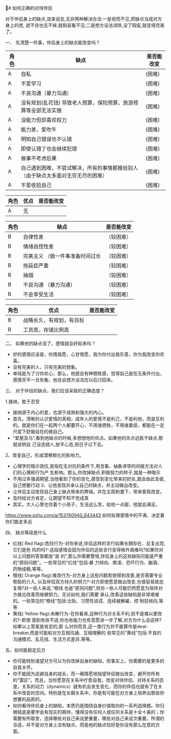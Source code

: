 # 如何正确的对待伴侣

对于伴侣身上的缺点,说来说去,无非两种解决办法:一是视而不见,把缺点当成对方身上的痣, 遮不住也去不掉,就假装看不见;二是想方设法消除,没了瑕疵,就变得完美了。

一、 先清楚一件事，伴侣身上的缺点能改变吗？

 角色  | 缺点  |  是否能改变
 ---- | ----- | ------ 
 A  | 自私 | (困难) 
 A  |  不爱学习 | (困难) 
 A  | 不良沟通（暴力沟通） | (困难) 
 A  | 没有规划(乱花钱) 导致老人预算，保险预算，旅游预算等全部无法实施 | (困难) 
 A  | 没能力但却喜欢权力| (困难) 
 A  | 能力差，爱吹牛| (困难) 
 A  | 明知自己错误也不认错 | (困难) 
 A  | 即使认错了也会继续犯错| (困难) 
 A  | 做事不考虑后果 | (困难) 
 A  | 自己遇到困难，不尝试解决，所有的事情都推给别人（由于缺点太多面对无穷无尽的困难） | (困难)  
 A  | 不爱收拾自己 | (困难)  

 角色  | 优点  |  是否能改变
 ---- | ----- | ------ 
 A  | 无| 


 角色  | 缺点 |  是否能改变
 ---- | ----- | ------ 
 B  | 自律性差 | （较困难）
 B  | 情绪自控性差 | （较困难） 
 B  | 完美主义 （做一件事准备时间过长| （较困难）
 B  | 拖延症严重| （较困难）
 B  | 抽烟 | （较困难）
 B  | 不良沟通 （暴力沟通）| （较困难）
  B | 不会享受生活| （较困难） 

 角色  | 优点  |  是否能改变
 ---- | ----- | ------ 
 B | 战略长久，有规划，有目标 | 
 B | 工资高，存储比例高| 
 


二、 如果他的缺点没了，感情就会好起来吗？

- 好的感情应该是，你情我愿，心甘情愿，我为你付出我乐意，你为我改变你欢喜。
- 没有完美的人，只有完美的想象。
- 单纯是为了讨你欢心，那么，他就会有种牺牲感，觉得自己是在无条件付出，感情天平一旦失衡，他总会想方设法在以后讨回来。


三、 对于伴侣的缺点，我们应该采取的正确态度？

1.接纳，胜于忍受
- 接纳源于内心的爱，也源于成熟和强大的内心。
- 首先，清晰的认识爱情的真相，成年人的爱情不是利己，不是利他，而是互利的。就是你们在一起两个人都要开心，不用谁牺牲，不用谁委屈，都能在一定尺度下舒服自在的做自己。
- “爱屋及乌",看到他缺点的时候,多想想他的优点。如果他的优点远胜于缺点,那就说明自 己没选错人,放平心态,把日子过下去。

2、改变自己，形成潜移默化的影响力。
- 心理学的暗示效应,是指在无对抗的条件下,用含畜、抽象诱导的间接方法对人们的心理和行为产 生影响。那么,你改掉缺点,积极努力的样子,就是一种暗示
- 不用过多强调期望,当他看到了你的变化,感受到变化带来的好处,就会由此及彼,自己想要行动
3、让他发现并承认自己的缺点，并主动做出改变。
- 让伴侣主动发现自己身上缺点带来的弊端，并在主观刺激下，带来客观改变。
- 及时给对方肯定，让期望不知不觉成真
- 其实，大人心里也住着个小孩子，生活这么苦，给他一点甜，他就会满足。

https://www.sohu.com/a/153760940_643443
如何处理感情中的不满，决定着你们能走多远

四、 缺点等级是什么

- 红线( Red flag):危险行为-对你来说,伴侣这样的言行如果长期存在、反复出现,它们是危 险的吗?-这段感情会因为伴侣的这些言行变得格外艰难吗?如果你对以上问题的答案都是“是 的",那么你需要警惕,伴侣身上的这些缺陷可能是严重的“原则问题"。一些常见的“红线"包括:暴 力倾向、欺凌、恐吓行为、酗酒、药物成瘾,等等。
- 橙线( Orange flag):难改行为-对方身上这些问题若想得到改善,是否需要专业帮助的介入, 以及伴侣双方持久的努力?-对方即使愿意做出改变,也很容易故态复萌?对一些人来说,“橙线 也是“原则问题",但另一些人可能仍然愿意为陪伴对方做岀改善而继绠努力。无论如何,我们需要 承认,改善这些缺陷是非常艰难的。一些常见的“橙线"包括∶岀轨、习惯性说谎、连续被解雇、控 制狂倾向,等等
- 黄线( Yellow flag):未解行为-在你看来,这种行为对关系不利,但不是难以更改的?-即使 感到有些不适,你也有能力也有意愿进一步了解,对方为什么会这样?如果以上答案是肯定的,那 么对你而言,这一类行为并不能算作是deal- breaker,而是可能和对方互相沟通、互相理解的 些常见的“黄线"包括:不良的沟通模式、乱花钱、生活方式差异,等等。

五、如何能稳定后方
- 你可能特别渴望对方可以为你改掉自身的缺陷，但事实上，你需要的是更多的自我关怀。
- 你不能因为逃避自身的成长，而一厢情愿地指望伴侣做出改变，避开你所有的“雷区”。而且，当你愿意在关系中疗愈自我，改变对待伴侣、对待关系的态度，关系的动力（dynamics）就有机会发生变化，而你的伴侣也就有了在关系中改变的空间。特别是在长期关系中，你是有可能在对方身上培养出那些你想要的品质的。
- 如何看待伴侣身上的缺陷，本质仍是围绕自身价值取向的一系列选择题。你归根结底是要学会有现实的期待，懂得没有任何人或任何关系是十全十美的；你需要有所取舍，选择哪些对自己来说更重要，哪些对自己来说次重要。所谓的合适，并不是对方身上没有缺点，而是他的缺点恰好是你没有那么在意的方面。









